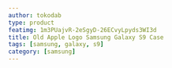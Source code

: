 ```yaml
---
author: tokodab
type: product
featimg: 1m3PUajvR-2eSgyD-26ECvyLpyds3WI3d
title: Old Apple Logo Samsung Galaxy S9 Case
tags: [samsung, galaxy, s9]
category: [samsung]
---
```

